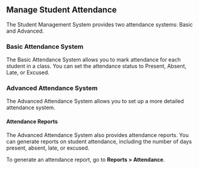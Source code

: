 ## Manage Student Attendance

The Student Management System provides two attendance systems: Basic and Advanced.

### Basic Attendance System

The Basic Attendance System allows you to mark attendance for each student in a class. You can set the attendance status to Present, Absent, Late, or Excused.

### Advanced Attendance System

The Advanced Attendance System allows you to set up a more detailed attendance system.

#### Attendance Reports

The Advanced Attendance System also provides attendance reports. You can generate reports on student attendance, including the number of days present, absent, late, or excused.

To generate an attendance report, go to **Reports > Attendance**.
